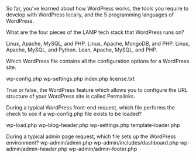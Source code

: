 So far, you've learned about how WordPress works, the tools you require to develop with WordPress locally, and the 5 programming languages of WordPress. 

What are the four pieces of the LAMP tech stack that WordPress runs on?

Linux, Apache, MySQL, and PHP.
Linux, Apache, MongoDB, and PHP.
Linux, Apache, MySQL, and Python.
Lean, Apache, MySQL, and PHP.

Which WordPress file contains all the configuration options for a WordPress site. 

wp-config.php
wp-settings.php
index.php
license.txt

True or false, the WordPress feature which allows you to configure the URL structure of your WordPress site is called Permalinks.

During a typical WordPress front-end request, which file performs the check to see if a wp-config.php file exists to be loaded?

wp-load.php
wp-blog-header.php
wp-settings.php
template-loader.php

During a typical admin page request, which file sets up the WordPress environment?
wp-admin/admin.php
wp-admin/includes/dashboard.php
wp-admin/admin-header.php
wp-admin/admin-footer.php

